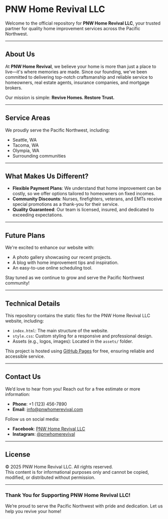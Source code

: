 # PNW Home Revival LLC

Welcome to the official repository for **PNW Home Revival LLC**, your trusted partner for quality home improvement services across the Pacific Northwest.

---

## About Us
At **PNW Home Revival**, we believe your home is more than just a place to live—it's where memories are made. Since our founding, we've been committed to delivering top-notch craftsmanship and reliable service to homeowners, real estate agents, insurance companies, and mortgage brokers.

Our mission is simple: **Revive Homes. Restore Trust.**

---

## Service Areas
We proudly serve the Pacific Northwest, including:
- Seattle, WA
- Tacoma, WA
- Olympia, WA
- Surrounding communities

---

## What Makes Us Different?
- **Flexible Payment Plans**: We understand that home improvement can be costly, so we offer options tailored to homeowners on fixed incomes.  
- **Community Discounts**: Nurses, firefighters, veterans, and EMTs receive special promotions as a thank-you for their service.  
- **Quality Guaranteed**: Our team is licensed, insured, and dedicated to exceeding expectations.

---

## Future Plans
We're excited to enhance our website with:
- A photo gallery showcasing our recent projects.
- A blog with home improvement tips and inspiration.
- An easy-to-use online scheduling tool.

Stay tuned as we continue to grow and serve the Pacific Northwest community!

---

## Technical Details
This repository contains the static files for the PNW Home Revival LLC website, including:
- `index.html`: The main structure of the website.
- `style.css`: Custom styling for a responsive and professional design.
- Assets (e.g., logos, images): Located in the `assets/` folder.

This project is hosted using [GitHub Pages](https://pages.github.com/) for free, ensuring reliable and accessible service.

---

## Contact Us
We’d love to hear from you! Reach out for a free estimate or more information:  
- **Phone**: +1 (123) 456-7890  
- **Email**: info@pnwhomerevival.com  

Follow us on social media:  
- **Facebook**: [PNW Home Revival LLC](#)  
- **Instagram**: [@pnwhomerevival](#)

---

## License
© 2025 PNW Home Revival LLC. All rights reserved.  
This content is for informational purposes only and cannot be copied, modified, or distributed without permission.

---

### Thank You for Supporting PNW Home Revival LLC!
We’re proud to serve the Pacific Northwest with pride and dedication. Let us help you revive your home!
